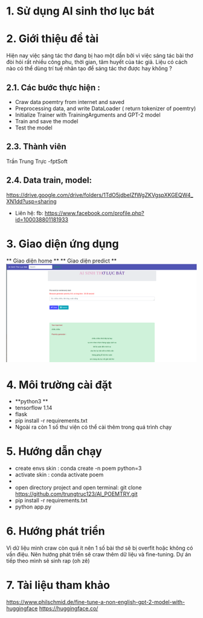 
# 1. Sử dụng AI sinh thơ lục bát
# 2. Giới thiệu đề tài
Hiện nay việc sáng tác thơ đang bị hao một dần bởi vì việc sáng tác bài thơ đòi hỏi rất nhiều công phu, thời gian, tâm huyết của tác giả. Liệu có cách nào có thể dùng trí tuệ nhân tạo để sáng tác thơ được hay không ? 
## 2.1. Các bước thực hiện :
* Craw data poemtry from internet and saved
* Preprocessing data, and write DataLoader ( return tokenizer of poemtry)
* Initialize Trainer with TrainingArguments and GPT-2 model
* Train and save the model
* Test the model
## 2.3. Thành viên
Trần Trung Trực -fptSoft
## 2.4. Data train, model:
https://drive.google.com/drive/folders/1TdO5jdbeIZfWgZKVgspXKGEQW4_XN1dd?usp=sharing
* Liên hệ: fb: https://www.facebook.com/profile.php?id=100038801181933
# 3. Giao diện ứng dụng
** Giao diện home **
** Giao diện predict **
<img src ='/display/image.png'>

# 4. Môi trường cài đặt 
- **python3 **
- tensorflow 1.14
- flask
- pip install -r requirements.txt
- Ngoài ra còn 1 số thư viện có thể cài thêm trong quá trình chạy
# 5. Hướng dẫn chạy
- create envs skin : conda create -n poem python=3
- activate skin :   conda activate poem
-
- open directory project and open terminal: git clone https://github.com/trungtruc123/AI_POEMTRY.git
- pip install -r requirements.txt
- python app.py 
# 6. Hướng phát triển
Vì dữ liệu mình craw còn quá ít nên 1 số bài thơ sẽ bị overfit hoặc không có vần điệu. Nên hướng phát triển sẽ craw thêm dữ liệu và fine-tuning.
Dự án tiếp theo mình sẽ sinh rap (oh zê)
# 7. Tài liệu tham khảo
https://www.philschmid.de/fine-tune-a-non-english-gpt-2-model-with-huggingface
https://huggingface.co/
